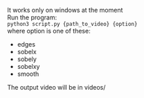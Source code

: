 It works only on windows at the moment <br> 
Run the program:  
`python3 script.py {path_to_video} {option}`   
where option is one of these:
 - edges
 - sobelx
 - sobely
 - sobelxy
 - smooth

The output video will be in videos/
